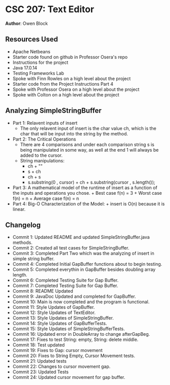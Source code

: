 # CSC 207: Text Editor

**Author**: Owen Block

## Resources Used

+ Apache Netbeans
+ Starter code found on github in Professor Osera's repo
+ Instructions for the project
+ Java 17.0.14
+ Testing Frameworks Lab
+ Spoke with Finn Rowles on a high level about the project
+ Starter code from the Project Instructions Part 4
+ Spoke with Professor Osera on a high level about the project
+ Spoke with Colton on a high level about the project

## Analyzing SimpleStringBuffer

+ Part 1: Relavent inputs of insert
    + The only relavent input of insert is the char value ch, which is the char
        that will be input into the string by the method.
+ Part 2: The Critical Operations
    + There are 4 comparisons and under each comparison string s is being manipulated
        in some way, as well at the end 1 will always be added to the cursor.
    + String manipulations:
        + ch + ""
        + s + ch
        + ch + s
        + s.substring(0 , cursor) + ch + s.substring(cursor , s.length());
+ Part 3: A mathematical model of the runtime of insert 
            as a function of the inputs and operations you chose.
        + Best case f(n) = 3
        + Worst case f(n) = n
        + Average case f(n) = n
+ Part 4: Big-O Characterization of the Model:
        + insert is O(n) because it is linear.

## Changelog

+ Commit 1: Updated README and updated SimpleStringBuffer.java methods.
+ Commit 2: Created all test cases for SimpleStringBuffer.
+ Commit 3: Completed Part Two which was the analyzing of insert in simple string buffer.
+ Commit 4: Completed Initial GapBuffer functions about to begin testing.
+ Commit 5: Completed everythin in GapBuffer besides doubling array length.
+ Commit 6: Completed Testing Suite for Gap Buffer.
+ Commit 7: Completed Testing Suite for Gap Buffer.
+ Commit 8: README Updated
+ Commit 9: JavaDoc Updated and completed for GapBuffer.
+ Commit 10: Main is now completed and the program is functional.
+ Commit 11: Style Updates of GapBuffer.
+ Commit 12: Style Updates of TextEditor.
+ Commit 13: Style Updates of SimpleStringBuffer.
+ Commit 14: Style Updates of GapBufferTests.
+ Commit 15: Style Updates of SimpleStringBufferTests.
+ Commit 16: Updated error in DoubleArray to change afterGapBeg.
+ Commit 17: Fixes to test String: empty, String: delete middle.
+ Commit 18: Test updated
+ Commit 19: Fixes to Gap: cursor movement
+ Commit 20: Fixes to String Empty, Cursor Movement tests.
+ Commit 21: Updated tests
+ Commit 22: Changes to cursor movement gap.
+ Commit 23: Updated Tests
+ Commit 24: Updated cursor movement for gap buffer.

